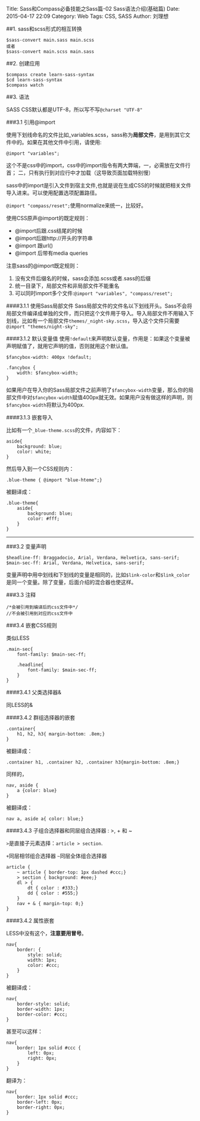 Title: Sass和Compass必备技能之Sass篇-02 Sass语法介绍(基础篇)
Date: 2015-04-17 22:09
Category: Web
Tags: CSS, SASS
Author: 刘理想

##1. sass和scss形式的相互转换

```
$sass-convert main.sass main.scss
或者
$sass-convert main.scss main.sass
```

##2. 创建应用

```
$compass create learn-sass-syntax
$cd learn-sass-syntax
$compass watch
```

##3. 语法

SASS CSS默认都是UTF-8，所以写不写`@charset "UTF-8"`

###3.1 引用@import

使用下划线命名的文件比如_variables.scss，sass称为**局部文件**，是用到其它文件中的。如果在其他文件中引用，请使用:

```
@import "variables";
```

这个不是css中的import，css中的import指令有两大弊端，一，必需放在文件行首；
二，只有执行到对应行中才加载（这导致页面加载特别慢）

sass中的import是引入文件到宿主文件,也就是说在生成CSS的时候就把相关文件导入进来。可以使用配置选项配置路径。

`@import "compass/reset";`使用normalize来统一，比较好。

使用CSS原声@import的既定规则：
- @import后跟.css结尾的时候
- @import后跟http://开头的字符串
- @import 跟url()
- @import 后带有media queries

注意sass的@import既定规则：
1. 没有文件后缀名的时候，sass会添加.scss或者.sass的后缀
2. 统一目录下，局部文件和非局部文件不能重名
3. 可以同时import多个文件:`@import "variables", "compass/reset";`

####3.1.1 使用Sass局部文件
Sass局部文件的文件名以下划线开头。Sass不会将局部文件编译成单独的文件，而只把这个文件用于导入。导入局部文件不用输入下划线，比如有一个局部文件`themes/_night-sky.scss`，导入这个文件只需要`@import "themes/night-sky";`

####3.1.2 默认变量值
使用`!default`来声明默认变量，作用是：如果这个变量被声明赋值了，就用它声明的值，否则就用这个默认值。
```
$fancybox-width: 400px !default;

.fancybox {
    width: $fancybox-width;
}
```
如果用户在导入你的Sass局部文件之前声明了`$fancybox-width`变量，那么你的局部文件中对`$fancybox-width`赋值400px就无效。如果用户没有做这样的声明，则`$fancybox-width`将默认为400px.

####3.1.3 嵌套导入

比如有一个`_blue-theme.scss`的文件，内容如下：
```
aside{
    background: blue;
    color: white;
}
```
然后导入到一个CSS规则内：
```
.blue-theme { @import "blue-hteme";}
```
被翻译成：
```
.blue-theme{
    aside{
        background: blue;
        color: #fff;
    }
}
```

---

###3.2 变量声明

```
$headline-ff: Braggadocio, Arial, Verdana, Helvetica, sans-serif;
$main-sec-ff: Arial, Verdana, Helvetica, sans-serif;
```

变量声明中用中划线和下划线的变量是相同的，比如`$link-color`和`$link_color`是同一个变量。除了变量，后面介绍的混合器也使这样。

###3.3 注释

```
/*会被引用到编译后的css文件中*/
//不会被引用到对应的css文件中
```

###3.4 嵌套CSS规则

类似LESS

```
.main-sec{
    font-family: $main-sec-ff;

    .headline{
        font-family: $main-sec-ff;
    }
}
```

####3.4.1 父类选择器&

同LESS的&

####3.4.2 群组选择器的嵌套

```
.container{
    h1, h2, h3{ margin-bottom: .8em;}
}
```
被翻译成：
```
.container h1, .container h2, .container h3{margin-bottom: .8em;}
```

同样的，
```
nav, aside {
    a {color: blue}
}
```
被翻译成：
```
nav a, aside a{ color: blue;}
```

####3.4.3 子组合选择器和同层组合选择器 : >, + 和 ~

`>`是直接子元素选择：`article > section`.

`+`同层相邻组合选择器
`~`同层全体组合选择器

```
article {
    ~ article { border-top: 1px dashed #ccc;}
    > section { background: #eee;}
    dl > {
        dt { color : #333;}
        dd { color : #555;}
    }
    nav + & { margin-top: 0;}
}
```

####3.4.2 属性嵌套

LESS中没有这个，**注意要用冒号**。

```
nav{
    border: {
        style: solid;
        width: 1px;
        color: #ccc;
    }
}
```
被翻译成：
```
nav{
    border-style: solid;
    border-width: 1px;
    border-color: #ccc;
}
```
甚至可以这样：
```
nav{
    border: 1px solid #ccc {
        left: 0px;
        right: 0px;
    }
}
```
翻译为：
```
nav{
    border: 1px solid #ccc;
    border-left: 0px;
    border-right: 0px;
}
```


